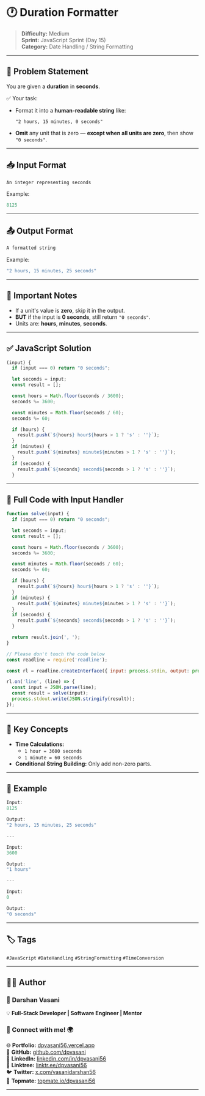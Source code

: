 # 🕐 Duration Formatter

> **Difficulty:** Medium  
> **Sprint:** JavaScript Sprint (Day 15)  
> **Category:** Date Handling / String Formatting

---

## 🧩 Problem Statement

You are given a **duration** in **seconds**.

✅ Your task:  
- Format it into a **human-readable string** like:
  ```
  "2 hours, 15 minutes, 0 seconds"
  ```
- **Omit** any unit that is zero — **except when all units are zero**, then show `"0 seconds"`.

---

## 📥 Input Format

```js
An integer representing seconds
```

Example:
```js
8125
```

---

## 📤 Output Format

```js
A formatted string
```

Example:
```js
"2 hours, 15 minutes, 25 seconds"
```

---

## 📌 Important Notes
- If a unit's value is **zero**, skip it in the output.
- **BUT** if the input is **0 seconds**, still return `"0 seconds"`.
- Units are: **hours**, **minutes**, **seconds**.

---

## ✅ JavaScript Solution

```js
(input) {
  if (input === 0) return "0 seconds";

  let seconds = input;
  const result = [];

  const hours = Math.floor(seconds / 3600);
  seconds %= 3600;

  const minutes = Math.floor(seconds / 60);
  seconds %= 60;

  if (hours) {
    result.push(`${hours} hour${hours > 1 ? 's' : ''}`);
  }
  if (minutes) {
    result.push(`${minutes} minute${minutes > 1 ? 's' : ''}`);
  }
  if (seconds) {
    result.push(`${seconds} second${seconds > 1 ? 's' : ''}`);
  }
```

---

## 📜 Full Code with Input Handler

```js
function solve(input) {
  if (input === 0) return "0 seconds";

  let seconds = input;
  const result = [];

  const hours = Math.floor(seconds / 3600);
  seconds %= 3600;

  const minutes = Math.floor(seconds / 60);
  seconds %= 60;

  if (hours) {
    result.push(`${hours} hour${hours > 1 ? 's' : ''}`);
  }
  if (minutes) {
    result.push(`${minutes} minute${minutes > 1 ? 's' : ''}`);
  }
  if (seconds) {
    result.push(`${seconds} second${seconds > 1 ? 's' : ''}`);
  }

  return result.join(', ');
}

// Please don't touch the code below
const readline = require('readline');

const rl = readline.createInterface({ input: process.stdin, output: process.stdout });

rl.on('line', (line) => {
  const input = JSON.parse(line);
  const result = solve(input);
  process.stdout.write(JSON.stringify(result));
});

```

---

## 🧠 Key Concepts

- **Time Calculations:**  
  - `1 hour = 3600 seconds`
  - `1 minute = 60 seconds`
- **Conditional String Building:** Only add non-zero parts.

---

## 🧪 Example

```js
Input:
8125

Output:
"2 hours, 15 minutes, 25 seconds"

---

Input:
3600

Output:
"1 hours"

---

Input:
0

Output:
"0 seconds"
```

---

## 🏷️ Tags

`#JavaScript` `#DateHandling` `#StringFormatting` `#TimeConversion`

---

## 👨‍💻 Author  

### 🚀 **Darshan Vasani**  
💡 **Full-Stack Developer | Software Engineer | Mentor**

### 🔗 Connect with me! 🌍  
🌐 **Portfolio:** [dpvasani56.vercel.app](https://dpvasani56.vercel.app/)  
🐙 **GitHub:** [github.com/dpvasani](https://github.com/dpvasani)  
💼 **LinkedIn:** [linkedin.com/in/dpvasani56](https://linkedin.com/in/dpvasani56/)  
🌳 **Linktree:** [linktr.ee/dpvasani56](https://linktr.ee/dpvasani56)  
🐦 **Twitter:** [x.com/vasanidarshan56](https://x.com/vasanidarshan56)  
📢 **Topmate:** [topmate.io/dpvasani56](https://topmate.io/dpvasani56)

---

